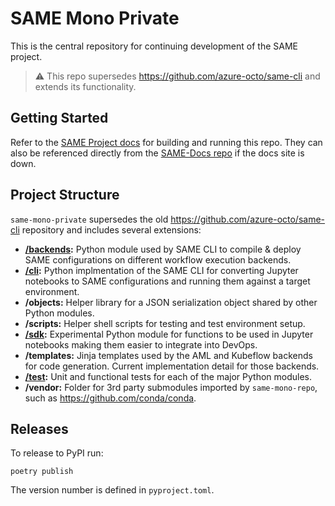 # SAME Mono Private

This is the central repository for continuing development of the SAME project.

> ⚠ This repo supersedes https://github.com/azure-octo/same-cli and extends its functionality.

## Getting Started

Refer to the [SAME Project docs](https://samedocs.azurewebsites.net/getting-started/dev-build/) for building and running this repo. They can also be referenced directly from the [SAME-Docs repo](https://github.com/SAME-Project/SAME-Docs/blob/main/content/getting-started/dev-build.md) if the docs site is down.

## Project Structure

`same-mono-private` supersedes the old https://github.com/azure-octo/same-cli repository and includes several extensions:

- **[/backends](backends/README.md):** Python module used by SAME CLI to compile & deploy SAME configurations on different workflow execution backends.
- **[/cli](cli/README.md):** Python implmentation of the SAME CLI for converting Jupyter notebooks to SAME configurations and running them against a target environment.
- **/objects:** Helper library for a JSON serialization object shared by other Python modules.
- **/scripts:** Helper shell scripts for testing and test environment setup.
- **[/sdk](sdk/README.md):** Experimental Python module for functions to be used in Jupyter notebooks making them easier to integrate into DevOps.
- **/templates:** Jinja templates used by the AML and Kubeflow backends for code generation. Current implementation detail for those backends.
- **[/test](test/README.md):** Unit and functional tests for each of the major Python modules.
- **/vendor:** Folder for 3rd party submodules imported by `same-mono-repo`, such as https://github.com/conda/conda.

## Releases

To release to PyPI run:
```
poetry publish
```

The version number is defined in `pyproject.toml`.